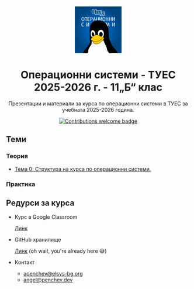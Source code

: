<p align="center">
  <img width="128px" src="./docs/logo/logo.png" />
  <h1 align="center">Операционни системи - ТУЕС 2025-2026 г. - 11„Б“ клас</h1>
  <p align="center">
    Презентации и материали за курса по операционни системи в ТУЕС за учебната 2025-2026
    година.
  </p>
</p>

<p align="center">
    <a href="https://github.com/os-tues/os-tues-2024-2025-11b/fork">
        <img src="https://img.shields.io/badge/contributions-welcome-brightgreen.svg?style=flat-square" alt="Contributions welcome badge" />
    </a>
</p>

## Теми

### Теория

- [Тема 0: Структура на курса по операционни системи.](./theory/00-course-structure)
<!-- - [Тема 1: Структура на компютърните системи.](./theory/01-computer-systems-structure) -->
<!-- - [Тема 2: Компютърни системи. (продължение)](./theory/02-computer-systems-continuation) -->
<!-- - [Тема 3: Въведение в операционните системи.](./theory/03-operating-systems-introduction) -->
<!-- - [Тема 4: Нишки и синхронизация.](./theory/04-threads-and-syncronization) -->
  <!-- - [Тема 5: Комуникация между процеси посредством тръби (pipes).](./theory/05-process-communication-with-pipes/) -->
  <!-- - [Тема 5.1. Shell променливи - дефиниране, инициализиране, присвояване. Системни променливи. Командна процедура (shell scripts)](./theory/05-shellscripts/05.1-shell-variables-and-shellscripts/) -->
  <!-- - [Тема 5.2. Kомандни процедури без и с позиционни параметри. Цикли.](./theory/05-shellscripts/05.2-shellscripts-and-loops/) -->
  <!-- - [Тема 6: Файлове и файлови системи.](./theory/06-files-and-filesystems/) -->
  <!-- - [Тема 7: Сокети и мрежова комуникация.](./theory/07-sockets/) -->

### Практика

<!-- - [Тема 1: Работа с файлове. (open, close, read, write, lseek)](./practice/01-file-descriptors/)
- [Тема 2: Работа с процеси. (pipe, exec, wait, kill)](./practice/02-processes/) -->
  <!-- - [Тема 4: Работа с нишки и синхронизация чрез Mutex. (pthread)](./practice/04-threads/) -->
  <!-- - [Тема 5: Работа със неименувани и наименувани семафори. (pthread_mutex, sem_wait, sem_post)](./practice/05-semaphores/) -->
  <!-- - [Тема 6: Тръби и комуникация между процеси. (pipe, pipe2)](./practice/06-pipes/) -->
  <!-- - [Тема 7: Shell scripts.](./practice/07-shell-scripting/) -->
  <!-- - [Тема 8: Работа с TCP socket-и и мрежова комуникация. (socket, bind, listen, accept)](./practice/08-sockets/) -->
  <!-- - [Тема 9: Работа с файлови системи и файлове. (stat)](./practice/09-stat/) -->

## Редурси за курса

- Курс в Google Classroom

  [Линк](https://classroom.google.com/u/4/c/NjI3MjQzNjc1MDA1)

- GitHub хранилище

  [Линк](https://youtu.be/dQw4w9WgXcQ)
  (oh wait, you're already here 😅)

- Контакт
  - <apenchev@elsys-bg.org>
  - [angel@penchev.dev](mailto:angel@penchev.dev)
